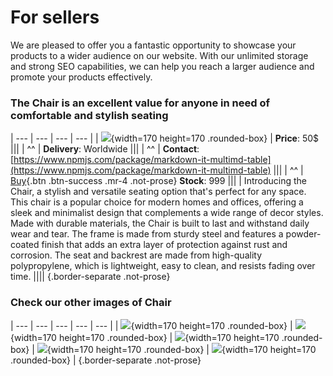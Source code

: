 # For sellers

We are pleased to offer you a fantastic opportunity to showcase your products to a wider audience on our website. With our unlimited storage and strong SEO capabilities, we can help you reach a larger audience and promote your products effectively.

### The Chair is an excellent value for anyone in need of comfortable and stylish seating

| --- | --- | --- | --- |
| ![](/assets/ikea-chair.png){width=170 height=170 .rounded-box} | **Price**: 50$ |||
| ^^ | **Delivery**: Worldwide |||
| ^^ | **Contact**: [https://www.npmjs.com/package/markdown-it-multimd-table](https://www.npmjs.com/package/markdown-it-multimd-table) |||
| ^^ | [Buy](https://www.npmjs.com/search?q=markdown-it){.btn .btn-success .mr-4 .not-prose} **Stock**: 999 |||
| Introducing the Chair, a stylish and versatile seating option that's perfect for any space. This chair is a popular choice for modern homes and offices, offering a sleek and minimalist design that complements a wide range of decor styles. Made with durable materials, the Chair is built to last and withstand daily wear and tear. The frame is made from sturdy steel and features a powder-coated finish that adds an extra layer of protection against rust and corrosion. The seat and backrest are made from high-quality polypropylene, which is lightweight, easy to clean, and resists fading over time. ||||
{.border-separate .not-prose}

### Check our other images of Chair

| --- | --- | --- | --- | --- |
| ![](/assets/ikea-chair.png){width=170 height=170 .rounded-box} | ![](/assets/ikea-chair.png){width=170 height=170 .rounded-box} | ![](/assets/ikea-chair.png){width=170 height=170 .rounded-box} | ![](/assets/ikea-chair.png){width=170 height=170 .rounded-box} | ![](/assets/ikea-chair.png){width=170 height=170 .rounded-box} |
{.border-separate .not-prose}
